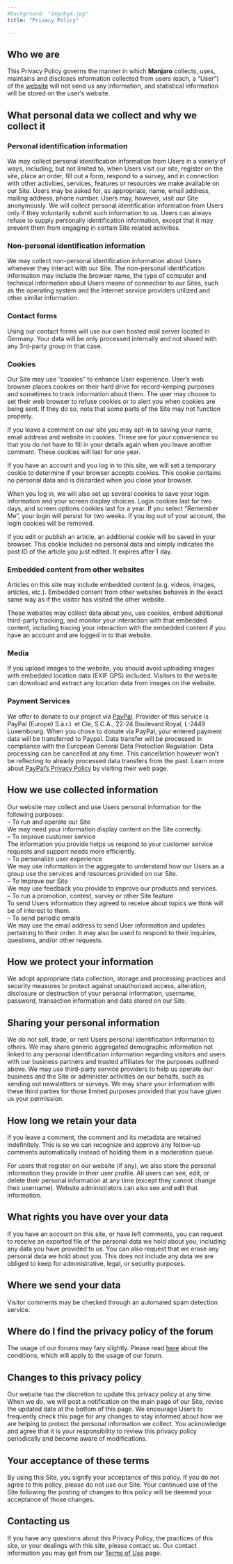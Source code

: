 ```yaml
---
#background: "img/bg4.jpg"
title: "Privacy Policy"

---
```

<h2>Who we are</h2>

<p>This Privacy Policy governs the manner in which <strong>Manjaro</strong> collects, uses, maintains and discloses information collected from users (each, a “User”) of the <a href="https://manjaro.org">website</a> will not send us any information, and statistical information will be stored on the user’s website.</p>

<h2>What personal data we collect and why we collect it</h2>

<h3>Personal identification information</h3>
<p>We may collect personal identification information from Users in a variety of ways, including, but not limited to, when Users visit our site, register on the site, place an order, fill out a form, respond to a survey, and in connection with other activities, services, features or resources we make available on our Site. Users may be asked for, as appropriate, name, email address, mailing address, phone number. Users may, however, visit our Site anonymously. We will collect personal identification information from Users only if they voluntarily submit such information to us. Users can always refuse to supply personally identification information, except that it may prevent them from engaging in certain Site related activities.</p>

<h3>Non-personal identification information</h3>
<p>We may collect non-personal identification information about Users whenever they interact with our Site. The non-personal identification information may include the browser name, the type of computer and technical information about Users means of connection to our Sites, such as the operating system and the Internet service providers utilized and other similar information.</p>

<h3>Contact forms</h3>
<p>Using our contact forms will use our own hosted mail server located in Germany. Your data will be only processed internally and not shared with any 3rd-party group in that case.</p>

<h3>Cookies</h3>
<p>Our Site may use “cookies” to enhance User experience. User’s web browser places cookies on their hard drive for record-keeping purposes and sometimes to track information about them. The user may choose to set their web browser to refuse cookies or to alert you when cookies are being sent. If they do so, note that some parts of the Site may not function properly.</p>
<p>If you leave a comment on our site you may opt-in to saving your name, email address and website in cookies. These are for your convenience so that you do not have to fill in your details again when you leave another comment. These cookies will last for one year.</p>
<p>If you have an account and you log in to this site, we will set a temporary cookie to determine if your browser accepts cookies. This cookie contains no personal data and is discarded when you close your browser.</p>
<p>When you log in, we will also set up several cookies to save your login information and your screen display choices. Login cookies last for two days, and screen options cookies last for a year. If you select &#8220;Remember Me&#8221;, your login will persist for two weeks. If you log out of your account, the login cookies will be removed.</p>
<p>If you edit or publish an article, an additional cookie will be saved in your browser. This cookie includes no personal data and simply indicates the post ID of the article you just edited. It expires after 1 day.</p>

<h3>Embedded content from other websites</h3>
<p>Articles on this site may include embedded content (e.g. videos, images, articles, etc.). Embedded content from other websites behaves in the exact same way as if the visitor has visited the other website.</p>
<p>These websites may collect data about you, use cookies, embed additional third-party tracking, and monitor your interaction with that embedded content, including tracing your interaction with the embedded content if you have an account and are logged in to that website.</p>

<h3>Media</h3>
<p>If you upload images to the website, you should avoid uploading images with embedded location data (EXIF GPS) included. Visitors to the website can download and extract any location data from images on the website.</p>

<!--<h3>Analytics</h3>
<p>This website stores some user agent data. These data are used to provide a more personalized experience and to track your whereabouts around our website in compliance with the European General Data Protection Regulation. If you decide to opt-out of any future tracking, a cookie will be set up in your browser to remember this choice for one year. As analytics tool we use <a href="https://wp-statistics.com">WP Statistics</a> with unique hashes enabled. This prevents us from storing your IP address in our database. Visit their web page to learn more about their <a href="https://wp-statistics.com/privacy-and-policy/">Privacy Policy</a>.</p>
<p>To protect this webpage we use <a href="https://www.wordfence.com/">Wordfence</a> as security plugin which uses Google Analytics. Read their <a href="https://www.wordfence.com/privacy-policy/">Privacy Policy</a> if you want to know more. For more information regarding Google’s use of cookies and collection and use of information see the <a href="https://www.google.com/policies/privacy/">Google Privacy Policy</a>. To opt out of Google Analytics, please visit the <a href="https://support.google.com/analytics/answer/181881?hl=en">Google Analytics Opt-Out Page</a> to learn about opting out and installing the appropriate browser add-on.</p>-->

<h3>Payment Services</h3>
<p>We offer to donate to our project via <a href="https://www.paypal.com">PayPal</a>. Provider of this service is PayPal (Europe) S.à.r.l. et Cie, S.C.A., 22-24 Boulevard Royal, L-2449 Luxembourg. When you chose to donate via PayPal, your entered payment data will be transferred to Paypal. Data transfer will be processed in compliance with the European General Data Protection Regulation. Data processing can be cancelled at any time. This cancellation however won&#8217;t be reflecting to already processed data transfers from the past. Learn more about <a href="https://www.paypal.com/us/webapps/mpp/ua/privacy-full">PayPal&#8217;s Privacy Policy</a> by visiting their web page.</p>

<h2>How we use collected information</h2>
<p>Our website may collect and use Users personal information for the following purposes:<br />
– To run and operate our Site<br />
We may need your information display content on the Site correctly.<br />
– To improve customer service<br />
The information you provide helps us respond to your customer service requests and support needs more efficiently.<br />
– To personalize user experience<br />
We may use information in the aggregate to understand how our Users as a group use the services and resources provided on our Site.<br />
– To improve our Site<br />
We may use feedback you provide to improve our products and services.<br />
– To run a promotion, contest, survey or other Site feature<br />
To send Users information they agreed to receive about topics we think will be of interest to them.<br />
– To send periodic emails<br />
We may use the email address to send User information and updates pertaining to their order. It may also be used to respond to their inquiries, questions, and/or other requests.</p>

<h2>How we protect your information</h2>
<p>We adopt appropriate data collection, storage and processing practices and security measures to protect against unauthorized access, alteration, disclosure or destruction of your personal information, username, password, transaction information and data stored on our Site.</p>

<h2>Sharing your personal information</h2>
<p>We do not sell, trade, or rent Users personal identification information to others. We may share generic aggregated demographic information not linked to any personal identification information regarding visitors and users with our business partners and trusted affiliates for the purposes outlined above. We may use third-party service providers to help us operate our business and the Site or administer activities on our behalfs, such as sending out newsletters or surveys. We may share your information with these third parties for those limited purposes provided that you have given us your permission.</p>

<h2>How long we retain your data</h2>
<p>If you leave a comment, the comment and its metadata are retained indefinitely. This is so we can recognize and approve any follow-up comments automatically instead of holding them in a moderation queue.</p>
<p>For users that register on our website (if any), we also store the personal information they provide in their user profile. All users can see, edit, or delete their personal information at any time (except they cannot change their username). Website administrators can also see and edit that information.</p>

<h2>What rights you have over your data</h2>
<p>If you have an account on this site, or have left comments, you can request to receive an exported file of the personal data we hold about you, including any data you have provided to us. You can also request that we erase any personal data we hold about you. This does not include any data we are obliged to keep for administrative, legal, or security purposes.</p>

<h2>Where we send your data</h2>
<p>Visitor comments may be checked through an automated spam detection service.</p>

<h2>Where do I find the privacy policy of the forum</h2>
<p>The usage of our forums may fary slightly. Please read <a href="https://forum.manjaro.org/privacy">here</a> about the conditions, which will apply to the usage of our forum.</p>

<h2>Changes to this privacy policy</h2>
<p>Our website has the discretion to update this privacy policy at any time. When we do, we will post a notification on the main page of our Site, revise the updated date at the bottom of this page. We encourage Users to frequently check this page for any changes to stay informed about how we are helping to protect the personal information we collect. You acknowledge and agree that it is your responsibility to review this privacy policy periodically and become aware of modifications.</p>

<h2>Your acceptance of these terms</h2>
<p>By using this Site, you signify your acceptance of this policy. If you do not agree to this policy, please do not use our Site. Your continued use of the Site following the posting of changes to this policy will be deemed your acceptance of those changes.</p>

<h2>Contacting us</h2>
<p>If you have any questions about this Privacy Policy, the practices of this site, or your dealings with this site, please contact us. Our contact information you may get from our <a href="/terms-of-use/">Terms of Use</a> page.</p>
